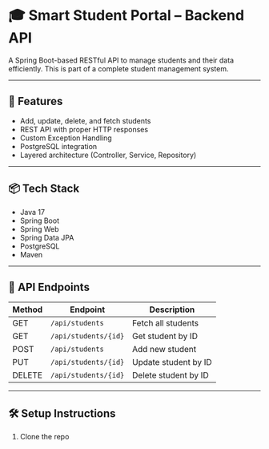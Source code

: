 # 🎓 Smart Student Portal – Backend API

A Spring Boot-based RESTful API to manage students and their data efficiently. This is part of a complete student management system.

---

## 🚀 Features

- Add, update, delete, and fetch students
- REST API with proper HTTP responses
- Custom Exception Handling
- PostgreSQL integration
- Layered architecture (Controller, Service, Repository)

---

## 📦 Tech Stack

- Java 17
- Spring Boot
- Spring Web
- Spring Data JPA
- PostgreSQL
- Maven

---

## 🔧 API Endpoints

| Method | Endpoint | Description |
|--------|----------|-------------|
| GET    | `/api/students` | Fetch all students |
| GET    | `/api/students/{id}` | Get student by ID |
| POST   | `/api/students` | Add new student |
| PUT    | `/api/students/{id}` | Update student by ID |
| DELETE | `/api/students/{id}` | Delete student by ID |

---

## 🛠️ Setup Instructions

1. Clone the repo  
